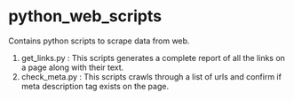 # python_web_scripts
Contains python scripts to scrape data from web.
1) get_links.py : This scripts generates a complete report of all the links on a page along with their text.
2) check_meta.py : This scripts crawls through a list of urls and confirm if meta description tag exists on the page.
